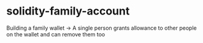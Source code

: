 # solidity-family-account
Building a family wallet -> A single person grants allowance to other people on the wallet and can remove them too
